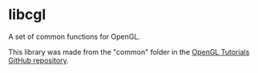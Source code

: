 # libcgl
A set of common functions for OpenGL.

This library was made from the "common" folder in the [OpenGL Tutorials GitHub repository](https://github.com/opengl-tutorials/ogl).